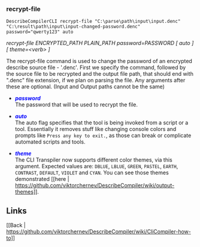 ### recrypt-file

```DescribeCompilerCLI recrypt-file "C:\parse\path\input\input.denc" "C:\result\path\input\input-changed-password.denc"```<br>
```password="qwerty123" auto```<br>

_recrypt-file ENCRYPTED_PATH PLAIN_PATH password=PASSWORD
[ auto ][ theme=&lt;verb&gt; ]_

The recrypt-file command is used to change the password of an encrypted describe source file - '.denc'. First we specify the command, followed by the source file to be recrypted and the output file path, that should end with ".denc" file extension, if we plan on parsing the file. Any arguments after these are optional. (Input and Output paths cannot be the same)

* <span style="color:blue">**_password_**</span><br>
The  password that will be used to recrypt the file.

* <span style="color:blue">**_auto_**</span><br>
The auto flag specifies that the tool is being invoked from a script or a tool. Essentially it removes stuff like changing console colors and prompts like ```Press any key to exit.```, as those can break or complicate automated scripts and tools.

* <span style="color:blue">**_theme_**</span><br>
The CLI Transpiler now supports different color themes, via this argument. Expected values are: ```DBLUE```, ```LBLUE```, ```GREEN```, ```PASTEL```, ```EARTH```, ```CONTRAST```, ```DEFAULT```, ```VIOLET``` and ```CYAN```. You can see those themes demonstrated [[here | https://github.com/viktorchernev/DescribeCompiler/wiki/output-themes]].  


## Links
[[Back | https://github.com/viktorchernev/DescribeCompiler/wiki/CliCompiler-how-to]]